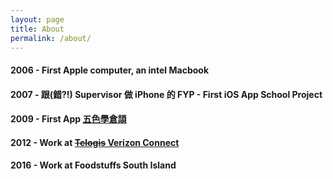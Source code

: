 ```yaml
---
layout: page
title: About
permalink: /about/
---
```


#### 2006 - First Apple computer, an intel Macbook

#### 2007 - 跟(錯?!) Supervisor 做 iPhone 的 FYP - First iOS App School Project

#### 2009 - First App [五色學倉頡](https://apps.apple.com/hk/app/五色學倉頡-online/id382024751)

#### 2012 - Work at [~~Telogis~~ Verizon Connect](https://www.verizonconnect.com/nz/)

#### 2016 - Work at Foodstuffs South Island
